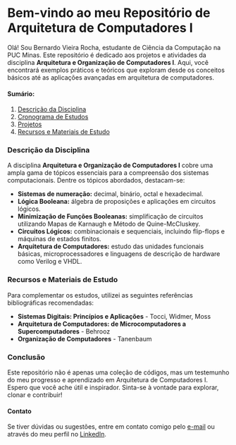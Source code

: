 # Bem-vindo ao meu Repositório de Arquitetura de Computadores I

Olá! Sou Bernardo Vieira Rocha, estudante de Ciência da Computação na PUC Minas. Este repositório é dedicado aos projetos e atividades da disciplina **Arquitetura e Organização de Computadores I**. Aqui, você encontrará exemplos práticos e teóricos que exploram desde os conceitos básicos até as aplicações avançadas em arquitetura de computadores.

#### Sumário:
1. [Descrição da Disciplina](#descrição-da-disciplina)
2. [Cronograma de Estudos](#cronograma-de-estudos)
3. [Projetos](#projetos)
4. [Recursos e Materiais de Estudo](#recursos-e-materiais-de-estudo)

### Descrição da Disciplina
A disciplina **Arquitetura e Organização de Computadores I** cobre uma ampla gama de tópicos essenciais para a compreensão dos sistemas computacionais. Dentre os tópicos abordados, destacam-se:

- **Sistemas de numeração:** decimal, binário, octal e hexadecimal.
- **Lógica Booleana:** álgebra de proposições e aplicações em circuitos lógicos.
- **Minimização de Funções Booleanas:** simplificação de circuitos utilizando Mapas de Karnaugh e Método de Quine-McCluskey.
- **Circuitos Lógicos:** combinacionais e sequenciais, incluindo flip-flops e máquinas de estados finitos.
- **Arquitetura de Computadores:** estudo das unidades funcionais básicas, microprocessadores e linguagens de descrição de hardware como Verilog e VHDL.

### Recursos e Materiais de Estudo
Para complementar os estudos, utilizei as seguintes referências bibliográficas recomendadas:

- **Sistemas Digitais: Princípios e Aplicações** - Tocci, Widmer, Moss
- **Arquitetura de Computadores: de Microcomputadores a Supercomputadores** - Behrooz
- **Organização de Computadores** - Tanenbaum

### Conclusão
Este repositório não é apenas uma coleção de códigos, mas um testemunho do meu progresso e aprendizado em Arquitetura de Computadores I. Espero que você ache útil e inspirador. Sinta-se à vontade para explorar, clonar e contribuir!

#### Contato
Se tiver dúvidas ou sugestões, entre em contato comigo pelo [e-mail](mailto:bernardo.rocha.676403@pucminas.br) ou através do meu perfil no [LinkedIn](https://www.linkedin.com/in/bernardovieirarocha/).
